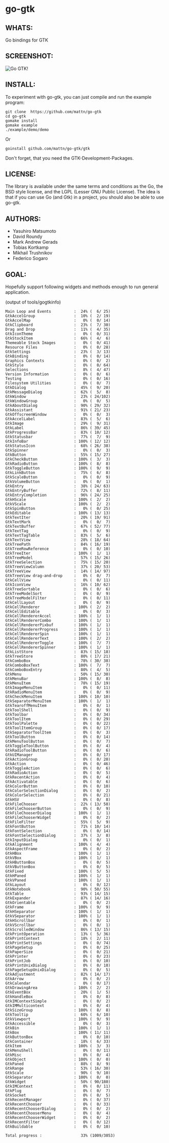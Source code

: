 go-gtk
======

WHATS:
------

  Go bindings for GTK 

SCREENSHOT:
-----------

![Go GTK!](https://github.com/mattn/go-gtk/raw/gh-pages/static/images/screenshot.png "Go GTK!")

INSTALL:
--------

  To experiment with go-gtk, you can just compile and run the example
  program:

    git clone  https://github.com/mattn/go-gtk
    cd go-gtk
    gomake install
    gomake example
    ./example/demo/demo

  Or

    goinstall github.com/mattn/go-gtk/gtk

  Don't forget, that you need the GTK-Development-Packages.

LICENSE:
--------

  The library is available under the same terms and conditions as the Go, the BSD style license, and the LGPL (Lesser GNU Public License). The idea is that if you can use Go (and Gtk) in a project, you should also be able to use go-gtk.

AUTHORS:
--------

  * Yasuhiro Matsumoto
  * David Roundy
  * Mark Andrew Gerads
  * Tobias Kortkamp
  * Mikhail Trushnikov
  * Federico Sogaro

GOAL:
-----

  Hopefully support following widgets and methods enough to run general application. 

(output of tools/gogtkinfo)

    Main Loop and Events          :  24% (  6/ 25)
    GtkAccelGroup                 :  10% (  2/ 19)
    GtkAccelMap                   :   0% (  0/ 14)
    GtkClipboard                  :  23% (  7/ 30)
    Drag and Drop                 :  11% (  4/ 35)
    GtkIconTheme                  :   0% (  0/ 31)
    GtkStockItem                  :  66% (  4/  6)
    Themeable Stock Images        :   0% (  0/ 41)
    Resource Files                :   0% (  0/ 28)
    GtkSettings                   :  23% (  3/ 13)
    GtkBinding                    :   0% (  0/ 14)
    Graphics Contexts             :   0% (  0/  2)
    GtkStyle                      :   0% (  0/ 64)
    Selections                    :   8% (  4/ 47)
    Version Information           :   0% (  0/  6)
    Testing                       :   0% (  0/ 16)
    Filesystem Utilities          :   0% (  0/  7)
    GtkDialog                     :  45% (  9/ 20)
    GtkMessageDialog              :  62% (  5/  8)
    GtkWindow                     :  23% ( 24/102)
    GtkWindowGroup                :   0% (  0/  5)
    GtkAboutDialog                :  90% ( 29/ 32)
    GtkAssistant                  :  91% ( 21/ 23)
    GtkOffscreenWindow            :   0% (  0/  3)
    GtkAccelLabel                 :  83% (  5/  6)
    GtkImage                      :  29% (  9/ 31)
    GtkLabel                      :  86% ( 39/ 45)
    GtkProgressBar                :  83% ( 10/ 12)
    GtkStatusbar                  :  77% (  7/  9)
    GtkInfoBar                    : 100% ( 12/ 12)
    GtkStatusIcon                 :  68% ( 26/ 38)
    GtkSpinner                    :   0% (  0/  3)
    GtkButton                     :  55% ( 15/ 27)
    GtkCheckButton                : 100% (  3/  3)
    GtkRadioButton                : 100% (  8/  8)
    GtkToggleButton               : 100% (  9/  9)
    GtkLinkButton                 :  75% (  6/  8)
    GtkScaleButton                :   0% (  0/  9)
    GtkVolumeButton               :   0% (  0/  1)
    GtkEntry                      :  38% ( 24/ 63)
    GtkEntryBuffer                :  72% (  8/ 11)
    GtkEntryCompletion            :  96% ( 24/ 25)
    GtkHScale                     : 100% (  2/  2)
    GtkVScale                     : 100% (  2/  2)
    GtkSpinButton                 :   0% (  0/ 25)
    GtkEditable                   : 100% ( 13/ 13)
    GtkTextIter                   :  20% ( 19/ 91)
    GtkTextMark                   :   0% (  0/  7)
    GtkTextBuffer                 :  67% ( 52/ 77)
    GtkTextTag                    :   0% (  0/  9)
    GtkTextTagTable               :  83% (  5/  6)
    GtkTextView                   :  28% ( 18/ 64)
    GtkTreePath                   :  84% ( 16/ 19)
    GtkTreeRowReference           :   0% (  0/ 10)
    GtkTreeIter                   : 100% (  1/  1)
    GtkTreeModel                  :  57% ( 15/ 26)
    GtkTreeSelection              :  75% ( 15/ 20)
    GtkTreeViewColumn             :  37% ( 20/ 53)
    GtkTreeView                   :  14% ( 14/ 97)
    GtkTreeView drag-and-drop     :   0% (  0/  7)
    GtkCellView                   :   0% (  0/ 11)
    GtkIconView                   :  16% ( 10/ 62)
    GtkTreeSortable               :   0% (  0/  6)
    GtkTreeModelSort              :   0% (  0/  9)
    GtkTreeModelFilter            :   0% (  0/ 11)
    GtkCellLayout                 :   0% (  0/  9)
    GtkCellRenderer               : 100% (  2/  2)
    GtkCellEditable               :   0% (  0/  3)
    GtkCellRendererAccel          : 100% (  1/  1)
    GtkCellRendererCombo          : 100% (  1/  1)
    GtkCellRendererPixbuf         : 100% (  1/  1)
    GtkCellRendererProgress       : 100% (  1/  1)
    GtkCellRendererSpin           : 100% (  1/  1)
    GtkCellRendererText           : 100% (  2/  2)
    GtkCellRendererToggle         : 100% (  7/  7)
    GtkCellRendererSpinner        : 100% (  1/  1)
    GtkListStore                  :  83% ( 15/ 18)
    GtkTreeStore                  :  80% ( 17/ 21)
    GtkComboBox                   :  78% ( 30/ 38)
    GtkComboBoxText               : 100% (  7/  7)
    GtkComboBoxEntry              :  80% (  4/  5)
    GtkMenu                       :  50% ( 15/ 30)
    GtkMenuBar                    : 100% (  8/  8)
    GtkMenuItem                   :  78% ( 15/ 19)
    GtkImageMenuItem              :   0% (  0/ 11)
    GtkRadioMenuItem              :   0% (  0/  9)
    GtkCheckMenuItem              : 100% ( 10/ 10)
    GtkSeparatorMenuItem          : 100% (  1/  1)
    GtkTearoffMenuItem            :   0% (  0/  1)
    GtkToolShell                  :   0% (  0/  9)
    GtkToolbar                    :   0% (  0/ 34)
    GtkToolItem                   :   0% (  0/ 29)
    GtkToolPalette                :   0% (  0/ 22)
    GtkToolItemGroup              :   0% (  0/ 17)
    GtkSeparatorToolItem          :   0% (  0/  3)
    GtkToolButton                 :   0% (  0/ 14)
    GtkMenuToolButton             :   0% (  0/  7)
    GtkToggleToolButton           :   0% (  0/  4)
    GtkRadioToolButton            :   0% (  0/  6)
    GtkUIManager                  :   0% (  0/ 17)
    GtkActionGroup                :   0% (  0/ 20)
    GtkAction                     :   0% (  0/ 46)
    GtkToggleAction               :   0% (  0/  6)
    GtkRadioAction                :   0% (  0/  5)
    GtkRecentAction               :   0% (  0/  4)
    GtkActivatable                :   0% (  0/  6)
    GtkColorButton                :   0% (  0/ 10)
    GtkColorSelectionDialog       :   0% (  0/  2)
    GtkColorSelection             :   0% (  0/ 21)
    GtkHSV                        :   0% (  0/  8)
    GtkFileChooser                :  22% ( 13/ 58)
    GtkFileChooserButton          :   0% (  0/  9)
    GtkFileChooserDialog          : 100% (  1/  1)
    GtkFileChooserWidget          :   0% (  0/  2)
    GtkFileFilter                 :  55% (  5/  9)
    GtkFontButton                 :  71% ( 10/ 14)
    GtkFontSelection              :   0% (  0/ 14)
    GtkFontSelectionDialog        :  37% (  3/  8)
    GtkInputDialog                :   0% (  0/  1)
    GtkAlignment                  : 100% (  4/  4)
    GtkAspectFrame                :   0% (  0/  2)
    GtkHBox                       : 100% (  1/  1)
    GtkVBox                       : 100% (  1/  1)
    GtkHButtonBox                 :   0% (  0/  5)
    GtkVButtonBox                 :   0% (  0/  5)
    GtkFixed                      : 100% (  5/  5)
    GtkHPaned                     : 100% (  1/  1)
    GtkVPaned                     : 100% (  1/  1)
    GtkLayout                     :   0% (  0/ 12)
    GtkNotebook                   :  90% ( 50/ 55)
    GtkTable                      :  93% ( 14/ 15)
    GtkExpander                   :  87% ( 14/ 16)
    GtkOrientable                 :   0% (  0/  2)
    GtkFrame                      : 100% (  9/  9)
    GtkHSeparator                 : 100% (  1/  1)
    GtkVSeparator                 : 100% (  1/  1)
    GtkHScrollbar                 :   0% (  0/  1)
    GtkVScrollbar                 :   0% (  0/  1)
    GtkScrolledWindow             :  86% ( 13/ 15)
    GtkPrintOperation             :  13% (  5/ 36)
    GtkPrintContext               :  18% (  2/ 11)
    GtkPrintSettings              :   0% (  0/ 74)
    GtkPageSetup                  :   0% (  0/ 25)
    GtkPaperSize                  :   0% (  0/ 21)
    GtkPrinter                    :   0% (  0/ 23)
    GtkPrintJob                   :   0% (  0/ 10)
    GtkPrintUnixDialog            :   0% (  0/ 18)
    GtkPageSetupUnixDialog        :   0% (  0/  5)
    GtkAdjustment                 :  82% ( 14/ 17)
    GtkArrow                      :   0% (  0/  2)
    GtkCalendar                   :   0% (  0/ 17)
    GtkDrawingArea                : 100% (  2/  2)
    GtkEventBox                   :  20% (  1/  5)
    GtkHandleBox                  :   0% (  0/  8)
    GtkIMContextSimple            :   0% (  0/  2)
    GtkIMMulticontext             :   0% (  0/  4)
    GtkSizeGroup                  : 100% (  8/  8)
    GtkTooltip                    :  60% (  6/ 10)
    GtkViewport                   : 100% (  9/  9)
    GtkAccessible                 :   0% (  0/  3)
    GtkBin                        : 100% (  1/  1)
    GtkBox                        : 100% ( 11/ 11)
    GtkButtonBox                  :   0% (  0/ 10)
    GtkContainer                  :  18% (  6/ 33)
    GtkItem                       : 100% (  3/  3)
    GtkMenuShell                  :   0% (  0/ 11)
    GtkMisc                       :   0% (  0/  4)
    GtkObject                     : 100% (  0/  0)
    GtkPaned                      :  88% (  8/  9)
    GtkRange                      :  53% ( 16/ 30)
    GtkScale                      :  90% (  9/ 10)
    GtkSeparator                  : 100% (  0/  0)
    GtkWidget                     :  50% ( 90/180)
    GtkIMContext                  :   0% (  0/ 11)
    GtkPlug                       :   0% (  0/  7)
    GtkSocket                     :   0% (  0/  5)
    GtkRecentManager              :   0% (  0/ 37)
    GtkRecentChooser              :   0% (  0/ 33)
    GtkRecentChooserDialog        :   0% (  0/  2)
    GtkRecentChooserMenu          :   0% (  0/  4)
    GtkRecentChooserWidget        :   0% (  0/  2)
    GtkRecentFilter               :   0% (  0/ 12)
    GtkBuildable                  :   0% (  0/ 10)

    Total progress :                 33% (1009/3053)

